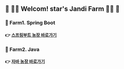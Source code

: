 

## :green_heart: :woman_farmer: Welcom! star's Jandi Farm​ :woman_farmer: :green_heart:





### :seedling: Farm1. Spring Boot

#### 					:point_right: [스프링부트 농장 바로가기](https://github.com/jandifarm/starsJandi/tree/main/hello-spring) 



### :seedling: Farm2. Java

#### 					:point_right: [자바 농장 바로가기]() 
